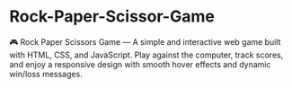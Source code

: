 # Rock-Paper-Scissor-Game
🎮 Rock Paper Scissors Game — A simple and interactive web game built with HTML, CSS, and JavaScript. Play against the computer, track scores, and enjoy a responsive design with smooth hover effects and dynamic win/loss messages.
